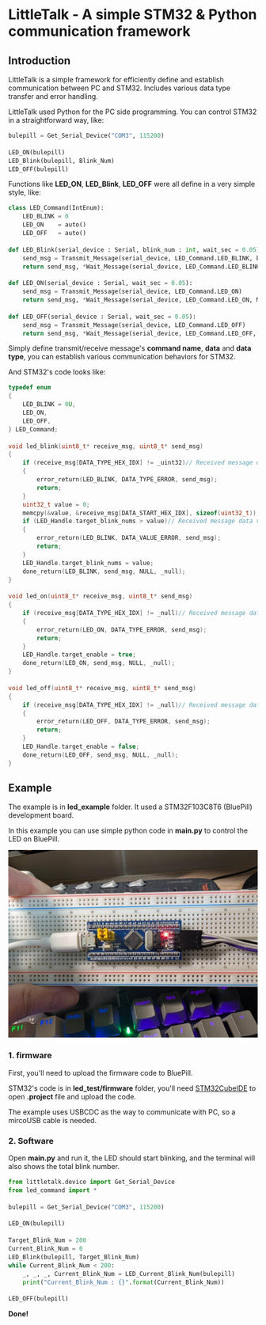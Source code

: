 # LittleTalk - A simple STM32 & Python communication framework

## Introduction
LittleTalk is a simple framework for efficiently define and establish communication between PC and STM32. Includes various data type transfer and error handling.

LittleTalk used Python for the PC side programming. You can control STM32 in a straightforward way, like:

``` python
bulepill = Get_Serial_Device("COM3", 115200)

LED_ON(bulepill)
LED_Blink(bulepill, Blink_Num)
LED_OFF(bulepill)
```

Functions like **LED_ON**, **LED_Blink**, **LED_OFF** were all define in a very simple style, like:

``` python
class LED_Command(IntEnum):
    LED_BLINK = 0
    LED_ON    = auto()
    LED_OFF   = auto()

def LED_Blink(serial_device : Serial, blink_num : int, wait_sec = 0.05):
    send_msg = Transmit_Message(serial_device, LED_Command.LED_BLINK, blink_num, MessageDataType._uint32)
    return send_msg, *Wait_Message(serial_device, LED_Command.LED_BLINK, MessageDataType._null, wait_sec)

def LED_ON(serial_device : Serial, wait_sec = 0.05):
    send_msg = Transmit_Message(serial_device, LED_Command.LED_ON)
    return send_msg, *Wait_Message(serial_device, LED_Command.LED_ON, MessageDataType._null, wait_sec)

def LED_OFF(serial_device : Serial, wait_sec = 0.05):
    send_msg = Transmit_Message(serial_device, LED_Command.LED_OFF)
    return send_msg, *Wait_Message(serial_device, LED_Command.LED_OFF, MessageDataType._null, wait_sec)

``` 

Simply define transmit/receive message's **command name**, **data** and **data type**, you can establish various communication behaviors for STM32.

And STM32's code looks like:

``` c
typedef enum
{
	LED_BLINK = 0U,
	LED_ON,
	LED_OFF,
} LED_Command;

void led_blink(uint8_t* receive_msg, uint8_t* send_msg)
{
	if (receive_msg[DATA_TYPE_HEX_IDX] != _uint32)// Received message data type examination
	{
		error_return(LED_BLINK, DATA_TYPE_ERROR, send_msg);
		return;
	}
	uint32_t value = 0;
	memcpy(&value, &receive_msg[DATA_START_HEX_IDX], sizeof(uint32_t));
	if (LED_Handle.target_blink_nums > value)// Received message data value examination
	{
		error_return(LED_BLINK, DATA_VALUE_ERROR, send_msg);
		return;
	}
	LED_Handle.target_blink_nums = value;
	done_return(LED_BLINK, send_msg, NULL, _null);
}

void led_on(uint8_t* receive_msg, uint8_t* send_msg)
{
	if (receive_msg[DATA_TYPE_HEX_IDX] != _null)// Received message data type examination
	{
		error_return(LED_ON, DATA_TYPE_ERROR, send_msg);
		return;
	}
	LED_Handle.target_enable = true;
	done_return(LED_ON, send_msg, NULL, _null);
}

void led_off(uint8_t* receive_msg, uint8_t* send_msg)
{
	if (receive_msg[DATA_TYPE_HEX_IDX] != _null)// Received message data type examination
	{
		error_return(LED_OFF, DATA_TYPE_ERROR, send_msg);
		return;
	}
	LED_Handle.target_enable = false;
	done_return(LED_OFF, send_msg, NULL, _null);
}
``` 

## Example

The example is in **led_example** folder. It used a STM32F103C8T6 (BluePill) development board.

In this example you can use simple python code in **main.py** to control the  LED on BluePill.

<img src="image\bluepill.jpg">


### 1. firmware

First, you'll need to upload the firmware code to BluePill.

STM32's code is in **led_test/firmware** folder, you'll need [STM32CubeIDE](https://www.st.com/en/development-tools/stm32cubeide.html) to open **.project** file and upload the code.

The example uses USBCDC as the way to communicate with PC, so a mircoUSB cable is needed.

### 2. Software

Open **main.py** and run it, the LED should start blinking, and the terminal will also shows the total blink number.

``` python
from littletalk.device import Get_Serial_Device
from led_command import *

bulepill = Get_Serial_Device("COM3", 115200)

LED_ON(bulepill)

Target_Blink_Num = 200
Current_Blink_Num = 0
LED_Blink(bulepill, Target_Blink_Num)
while Current_Blink_Num < 200:
    _, _, _, Current_Blink_Num = LED_Current_Blink_Num(bulepill)
    print("Current_Blink_Num : {}".format(Current_Blink_Num))

LED_OFF(bulepill)
``` 

**Done!**
